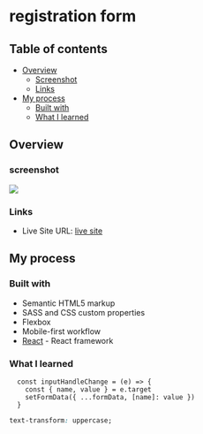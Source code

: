 # registration form


## Table of contents

- [Overview](#overview)
  - [Screenshot](#screenshot)
  - [Links](#links)
- [My process](#my-process)
  - [Built with](#built-with)
  - [What I learned](#what-i-learned)

## Overview

### screenshot
![](./screenshot.jpg) 

### Links

- Live Site URL: [live site](https://your-live-site-url.com)

## My process

### Built with

- Semantic HTML5 markup
- SASS and CSS custom properties
- Flexbox
- Mobile-first workflow
- [React](https://vite.dev/) - React framework

### What I learned

```JS
  const inputHandleChange = (e) => {
    const { name, value } = e.target
    setFormData({ ...formData, [name]: value })
  }
```

```CSS
text-transform: uppercase;
```


